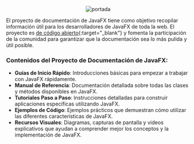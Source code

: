 <div style="text-align:center;">
    <img src="../../img/ud10/cover10.png" alt="portada" style="max-width:80%;" />
</div>


El proyecto de documentación de JavaFX tiene como objetivo recopilar información útil para los desarrolladores de JavaFX de toda la web. El proyecto es [de código abierto](https://translate.google.com/website?sl=en&tl=es&hl=ca&client=webapp&u=http://www.github.com/FXDocs/docs){:target="_blank"} y fomenta la participación de la comunidad para garantizar que la documentación sea lo más pulida y útil posible.

### Contenidos del Proyecto de Documentación de JavaFX:

- **Guías de Inicio Rápido**: Introducciones básicas para empezar a trabajar con JavaFX rápidamente.
- **Manual de Referencia**: Documentación detallada sobre todas las clases y métodos disponibles en JavaFX.
- **Tutoriales Paso a Paso**: Instrucciones detalladas para construir aplicaciones específicas utilizando JavaFX.
- **Ejemplos de Código**: Ejemplos prácticos que demuestran cómo utilizar las diferentes características de JavaFX.
- **Recursos Visuales**: Diagramas, capturas de pantalla y videos explicativos que ayudan a comprender mejor los conceptos y la implementación de JavaFX.
